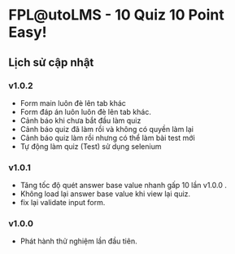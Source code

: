 
# FPL@utoLMS - 10 Quiz 10 Point Easy!

## Lịch sử cập nhật

### v1.0.2
- Form main luôn đè lên tab khác
- Form đáp án luôn luôn đè lên tab khác.
- Cảnh báo khi chưa bắt đầu làm quiz
- Cảnh báo quiz đã làm rồi và không có quyền làm lại
- Cảnh báo quiz làm rồi nhưng có thể làm bài test mới
- Tự động làm quiz (Test) sử dụng selenium

### v1.0.1
- Tăng tốc độ quét answer base value nhanh gấp 10 lần v1.0.0 .
- Không load lại answer base value khi view lại quiz.
- fix lại validate input form.

### v1.0.0
- Phát hành thử nghiệm lần đầu tiên.